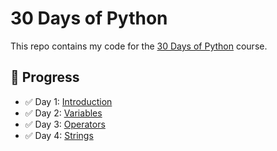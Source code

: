 # 30 Days of Python

This repo contains my code for the [30 Days of Python](https://github.com/Asabeneh/30-Days-Of-Python) course.

## 📅 Progress

- ✅ Day 1: [Introduction](day_1/helloworld.py)
- ✅ Day 2: [Variables](day_2/variables.py)
- ✅ Day 3: [Operators](day_3/operators.py)
- ✅ Day 4: [Strings](day_4/strings.py)
